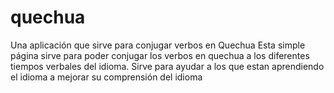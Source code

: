 # quechua
Una aplicación que sirve para conjugar verbos en Quechua
Esta simple página sirve para poder conjugar los verbos en quechua a los diferentes tiempos verbales del idioma. 
Sirve para ayudar a los que estan aprendiendo el idioma a mejorar su comprensión del idioma
